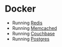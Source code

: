 # Docker

- Running [Redis](redis.md)
- Running [Memcached](memcached.md)
- Running [Couchbase](couchbase.md)
- Running [Postgres](postgres.md)